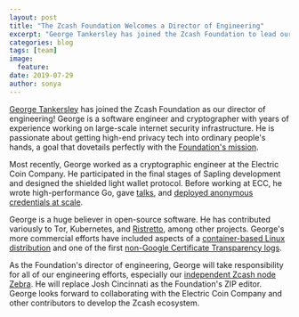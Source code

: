 ```yaml
---
layout: post
title: "The Zcash Foundation Welcomes a Director of Engineering"
excerpt: "George Tankersley has joined the Zcash Foundation to lead our engineering efforts."
categories: blog
tags: [team]
image:
  feature: 
date: 2019-07-29
author: sonya
---
```


[George Tankersley](https://twitter.com/gtank__) has joined the Zcash Foundation as our director of engineering! George is a software engineer and cryptographer with years of experience working on large-scale internet security infrastructure. He is passionate about getting high-end privacy tech into ordinary people's hands, a goal that dovetails perfectly with the [Foundation's mission](https://www.zfnd.org/about/#mission).

Most recently, George worked as a cryptographic engineer at the Electric Coin Company. He participated in the final stages of Sapling development and designed the shielded light wallet protocol. Before working at ECC, he wrote high-performance Go, gave [talks](https://speakerdeck.com/gtank), and [deployed anonymous credentials at scale](https://privacypass.github.io/).

George is a huge believer in open-source software. He has contributed variously to Tor, Kubernetes, and [Ristretto](https://ristretto.group), among other projects. George's more commercial efforts have included aspects of a [container-based Linux distribution](https://coreos.com/) and one of the first [non-Google Certificate Transparency logs](https://blog.cloudflare.com/introducing-certificate-transparency-and-nimbus/).

As the Foundation's director of engineering, George will take responsibility for all of our engineering efforts, especially our [independent Zcash node Zebra](https://www.zfnd.org/blog/zebra-zcash-node-client/). He will replace Josh Cincinnati as the Foundation's ZIP editor. George looks forward to collaborating with the Electric Coin Company and other contributors to develop the Zcash ecosystem.
